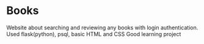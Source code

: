 # Books

Website about searching and reviewing any books with login authentication. 
Used flask(python), psql, basic HTML and CSS
Good learning project